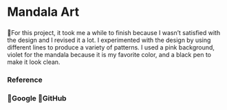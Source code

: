 # Mandala Art

### 
📎For this project, it took me a while to finish because I wasn’t satisfied with the design and I revised it a lot. I experimented with the design by using different lines to produce a variety of patterns. I used a pink background, violet for the mandala because it is my favorite color, and a black pen to make it look clean.


### Reference

### 📎Google 📎GitHub

